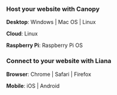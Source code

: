 ### Host your website with Canopy

**Desktop**: Windows | Mac OS | Linux

**Cloud**: Linux

**Raspberry Pi**: Raspberry Pi OS

### Connect to your website with Liana

**Browser**: Chrome | Safari | Firefox

**Mobile**: iOS | Android
